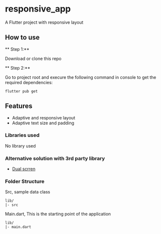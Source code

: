 # responsive_app

A Flutter project with responsive layout

## How to use

** Step 1:**

Download or clone this repo

** Step 2:**

Go to project root and execure the following command in console to get the required dependencies:

```
flutter pub get
```

## Features

* Adaptive and responsive layout
* Adaptive text size and padding

### Libraries used

No library used

### Alternative solution with 3rd party library

* [Dual scrren](https://pub.dev/packages/dual_screen)

### Folder Structure

Src, sample data class

```
lib/
|- src
```

Main.dart, This is the starting point of the application

```
lib/
|- main.dart
```

